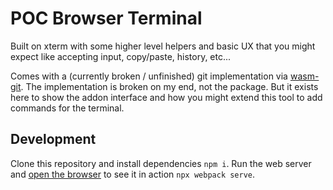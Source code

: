 # POC Browser Terminal

Built on xterm with some higher level helpers and basic UX that you might expect like accepting input, copy/paste, history, etc...

Comes with a (currently broken / unfinished) git implementation via [wasm-git](https://github.com/petersalomonsen/wasm-git). The implementation is broken on my end, not the package. But it exists here to show the addon interface and how you might extend this tool to add commands for the terminal.

## Development

Clone this repository and install dependencies `npm i`. Run the web server and [open the browser](http://localhost:9000/) to see it in action `npx webpack serve`.
